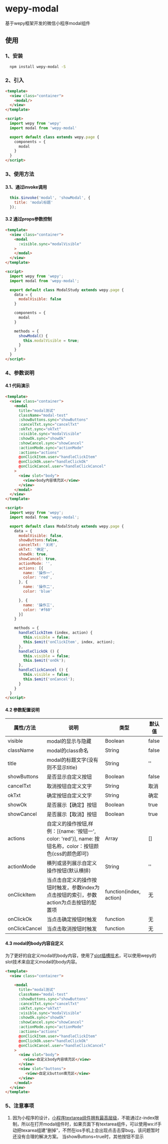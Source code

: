 # wepy-modal
基于wepy框架开发的微信小程序modal组件

## 使用
### 1、安装 ###
```bash
  npm install wepy-modal -S
```
### 2、引入 ###
```html
<template>
  <view class="container">
    <modal/>
  </view>
</template>

<script>
  import wepy from 'wepy'
  import modal from 'wepy-modal'

  export default class extends wepy.page {
    components = {
      modal
    }
  }
</script>

```
### 3、使用方法 ###
#### 3.1、通过invoke调用 ####
```javascript
  this.$invoke('modal', 'showModal', {
    title: 'modal标题'
  });
```
#### 3.2 通过props参数控制
```html
<template>
  <view class="container">
    <modal
      :visible.sync="modalVisible"
    >
    </modal>
  </view>
</template>

<script>
  import wepy from 'wepy';
  import modal from 'wepy-modal';

  export default class ModalStudy extends wepy.page {
    data = {
      modalVisible: false
    }

    components = {
      modal
    }

    methods = {
      showModal() {
        this.modalVisible = true;
      }
    }
  }
</script>
```
### 4、参数说明 ###
#### 4.1 代码演示 ####
```html
<template>
  <view class="container">
    <modal
      title="modal测试"
      className="modal-test"
      :showButtons.sync="showButtons"
      :cancelTxt.sync="cancelTxt"
      :okTxt.sync="okTxt"
      :visible.sync="modalVisible"
      :showOk.sync="showOk"
      :showCancel.sync="showCancel"
      :actionMode.sync="actionMode"
      :actions="actions"
      @onClickItem.user="handleClickItem"
      @onClickOk.user="handleClickOk"
      @onClickCancel.user="handleClickCancel"
    >
      <view slot="body">
        <view>body内容填充区</view>
      </view>
    </modal>
  </view>
</template>

<script>
  import wepy from 'wepy';
  import modal from 'wepy-modal';

  export default class ModalStudy extends wepy.page {
    data = {
      modalVisible: false,
      showButtons:false,
      cancelTxt: '关闭',
      okTxt: '确定',
      showOk: true,
      showCancel: true,
      actionMode: '',
      actions: [{
        name: '操作一',
        color: 'red',
      }, {
        name: '操作二',
        color: 'blue'

      }, {
        name: '操作三',
        color: '#f60'
      }]
    }

    methods = {
      handleClickItem (index, action) {
        this.visible = false;
        this.$emit('onClickItem', index, action);
      },
      handleClickOk () {
        this.visible = false;
        this.$emit('onOk');
      },
      handleClickCancel () {
        this.visible = false;
        this.$emit('onCancel');
      }
    }
  }
</script>
```
#### 4.2 参数配置说明 ####
| 属性/方法   | 说明    |  类型  |默认值|
| --------   | -----   | ---- |---- |
| visible | modal的显示与隐藏      |   Boolean |false|
| className | modal的class命名      |   String |false|
| title | modal的标题文字(没有则不显示title)      |   String |''|
| showButtons | 是否显示自定义按钮      |   Boolean |false|
| cancelTxt | 取消按钮自定义文字      |   String |取消|
| okTxt | 确定按钮自定义文字      |   String |确定|
| showOk | 是否展示【确定】按钮      |   Boolean |true|
| showCancel | 是否展示【取消】按钮      |   Boolean |true|
| actions | 自定义的操作按钮,样例：[{name: '按钮一', color: 'red'}], name: 按钮名称，color：按钮颜色(css的颜色即可)      |   Array |[]|
| actionMode | 横列或竖列展示自定义操作按钮(默认横排)      |   String |''|
| onClickItem | 当点击自定义的操作按钮时触发，参数index为点击按钮的索引，参数action为点击按钮的配置项      |   function(index, action) |无|
| onClickOk | 当点击确定按钮时触发      |   function |无|
| onClickCancel | 当点击取消按钮时触发      |   function |无|
#### 4.3 modal的body内容自定义 ####
为了更好的自定义modal的body内容，使用了[slot插槽技术](https://tencent.github.io/wepy/document.html#/?id=slot-%E7%BB%84%E4%BB%B6%E5%86%85%E5%AE%B9%E5%88%86%E5%8F%91%E6%8F%92%E6%A7%BD)，可以使用wepy的slot技术来自定义modal的body内容。
```html
<template>
  <view class="container">
    
    <modal
      title="modal测试"
      className="modal-test"
      :showButtons.sync="showButtons"
      :cancelTxt.sync="cancelTxt"
      :okTxt.sync="okTxt"
      :visible.sync="modalVisible"
      :showOk.sync="showOk"
      :showCancel.sync="showCancel"
      :actionMode.sync="actionMode"
      :actions="actions"
      @onClickItem.user="handleClickItem"
      @onClickOk.user="handleClickOk"
      @onClickCancel.user="handleClickCancel"
    >
      <view slot="body">
        <view>自定义body内容填充区</view>
      </view>
      <view slot="buttons">
         <view>自定义button填充区</view>
      </view>
    </modal>
  </view>
</template>
```
### 5、注意事项 ###
1. 因为小程序的设计，[小程序textarea组件拥有最高层级](https://developers.weixin.qq.com/miniprogram/dev/component/textarea.html)，不能通过z-index限制，所以在打开modal组件时，如果页面下有textarea组件，可以使用wx:if手动把texarea组建“删掉”，不然在ios手机上会出现点击击穿bug，该问题暂时还没有合理的解决方案。 当showButtons=true时，其他按钮不显示